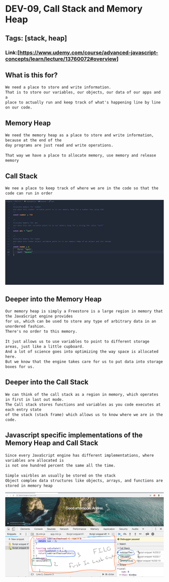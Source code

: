 # DEV-09, Call Stack and Memory Heap

## Tags: [stack, heap]

### Link:[<https://www.udemy.com/course/advanced-javascript-concepts/learn/lecture/13760072#overview>]

## What is this for?

    We need a place to store and write information.
    That is to store our variables, our objects, our data of our apps and a 
    place to actually run and keep track of what's happening line by line on our code.

## Memory Heap

    We need the memory heap as a place to store and write information, because at the end of the
    day programs are just read and write operations.

    That way we have a place to allocate memory, use memory and release memory

## Call Stack

    We nee a place to keep track of where we are in the code so that the code can run in order

![](../images/DEV-09/DEV-09-A1.png)

## Deeper into the Memory Heap

    Our memory heap is simply a Freestore is a large region in memory that the JavaScript engine provides
    for us, which can be used to store any type of arbitrary data in an unordered fashion.
    There's no order to this memory.

    It just allows us to use variables to point to different storage areas, just like a little cupboard.
    And a lot of science goes into optimizing the way space is allocated here.
    But we know that the engine takes care for us to put data into storage boxes for us.

## Deeper into the Call Stack

    We can think of the call stack as a region in memory, which operates in first in last out mode.
    The Call stack stores functions and variables as you code executes at each entry state
    of the stack (stack frame) which allows us to know where we are in the code.

## Javascript specific implementations of the Memory Heap and Call Stack

    Since every JavaScript engine has different implementations, where variables are allocated is
    is not one hundred percent the same all the time.

    Simple vairbles an usually be stored on the stack
    Object complex data structures like objects, arrays, and functions are stored in memory heap

![](../images/DEV-09/DEV-09-A2.png)
